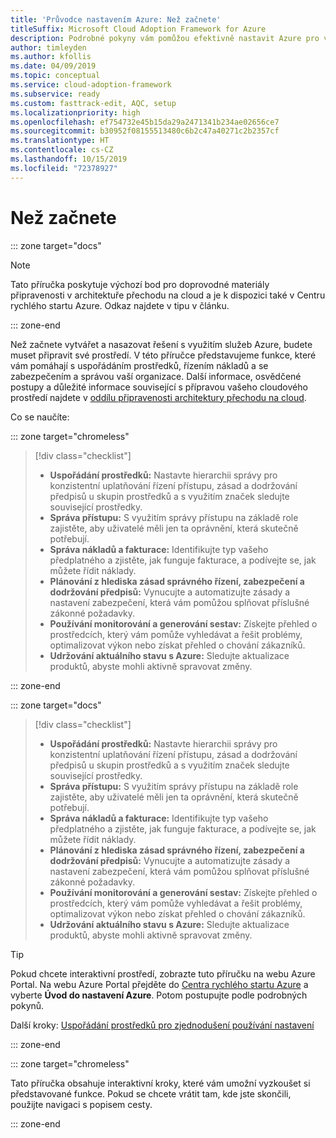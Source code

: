 ```yaml
---
title: 'Průvodce nastavením Azure: Než začnete'
titleSuffix: Microsoft Cloud Adoption Framework for Azure
description: Podrobné pokyny vám pomůžou efektivně nastavit Azure pro vaši organizaci.
author: timleyden
ms.author: kfollis
ms.date: 04/09/2019
ms.topic: conceptual
ms.service: cloud-adoption-framework
ms.subservice: ready
ms.custom: fasttrack-edit, AQC, setup
ms.localizationpriority: high
ms.openlocfilehash: ef754732e45b15da29a2471341b234ae02656ce7
ms.sourcegitcommit: b30952f08155513480c6b2c47a40271c2b2357cf
ms.translationtype: HT
ms.contentlocale: cs-CZ
ms.lasthandoff: 10/15/2019
ms.locfileid: "72378927"
---
```

# <a name="before-you-start"></a>Než začnete

::: zone target="docs"
> [!NOTE]
> Tato příručka poskytuje výchozí bod pro doprovodné materiály připravenosti v architektuře přechodu na cloud a je k dispozici také v Centru rychlého startu Azure. Odkaz najdete v tipu v článku.

::: zone-end

Než začnete vytvářet a nasazovat řešení s využitím služeb Azure, budete muset připravit své prostředí. V této příručce představujeme funkce, které vám pomáhají s uspořádáním prostředků, řízením nákladů a se zabezpečením a správou vaší organizace. Další informace, osvědčené postupy a důležité informace související s přípravou vašeho cloudového prostředí najdete v [oddílu připravenosti architektury přechodu na cloud](../index.md).

Co se naučíte:

::: zone target="chromeless"

> [!div class="checklist"]
>
> - **Uspořádání prostředků:** Nastavte hierarchii správy pro konzistentní uplatňování řízení přístupu, zásad a dodržování předpisů u skupin prostředků a s využitím značek sledujte související prostředky.
> - **Správa přístupu:** S využitím správy přístupu na základě role zajistěte, aby uživatelé měli jen ta oprávnění, která skutečně potřebují.
> - **Správa nákladů a fakturace:** Identifikujte typ vašeho předplatného a zjistěte, jak funguje fakturace, a podívejte se, jak můžete řídit náklady.
> - **Plánování z hlediska zásad správného řízení, zabezpečení a dodržování předpisů:** Vynucujte a automatizujte zásady a nastavení zabezpečení, která vám pomůžou splňovat příslušné zákonné požadavky.
> - **Používání monitorování a generování sestav:** Získejte přehled o prostředcích, který vám pomůže vyhledávat a řešit problémy, optimalizovat výkon nebo získat přehled o chování zákazníků.
> - **Udržování aktuálního stavu s Azure:** Sledujte aktualizace produktů, abyste mohli aktivně spravovat změny.

::: zone-end

::: zone target="docs"

> [!div class="checklist"]
>
> - **Uspořádání prostředků:** Nastavte hierarchii správy pro konzistentní uplatňování řízení přístupu, zásad a dodržování předpisů u skupin prostředků a s využitím značek sledujte související prostředky.
> - **Správa přístupu:** S využitím správy přístupu na základě role zajistěte, aby uživatelé měli jen ta oprávnění, která skutečně potřebují.
> - **Správa nákladů a fakturace:** Identifikujte typ vašeho předplatného a zjistěte, jak funguje fakturace, a podívejte se, jak můžete řídit náklady.
> - **Plánování z hlediska zásad správného řízení, zabezpečení a dodržování předpisů:** Vynucujte a automatizujte zásady a nastavení zabezpečení, která vám pomůžou splňovat příslušné zákonné požadavky.
> - **Používání monitorování a generování sestav:** Získejte přehled o prostředcích, který vám pomůže vyhledávat a řešit problémy, optimalizovat výkon nebo získat přehled o chování zákazníků.
> - **Udržování aktuálního stavu s Azure:** Sledujte aktualizace produktů, abyste mohli aktivně spravovat změny.

> [!TIP]
> Pokud chcete interaktivní prostředí, zobrazte tuto příručku na webu Azure Portal. Na webu Azure Portal přejděte do [Centra rychlého startu Azure](https://portal.azure.com/?feature.quickstart=true#blade/Microsoft_Azure_Resources/QuickstartCenterBlade) a vyberte **Úvod do nastavení Azure**. Potom postupujte podle podrobných pokynů.

Další kroky: [Uspořádání prostředků pro zjednodušení používání nastavení](./organize-resources.md)

::: zone-end

::: zone target="chromeless"

Tato příručka obsahuje interaktivní kroky, které vám umožní vyzkoušet si představované funkce. Pokud se chcete vrátit tam, kde jste skončili, použijte navigaci s popisem cesty.

::: zone-end
